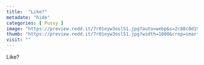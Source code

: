 ```yaml
---
title:  "Like?"
metadate: "hide"
categories: [ Pussy ]
image: "https://preview.redd.it/7r01eyw3osl51.jpg?auto=webp&s=2c88c0d19773318c704dfd0b1cc156f36bbf8508"
thumb: "https://preview.redd.it/7r01eyw3osl51.jpg?width=1080&crop=smart&auto=webp&s=f4937f698792a6153c27bc2cd583eece5e75788c"
visit: ""
---
```

Like?
